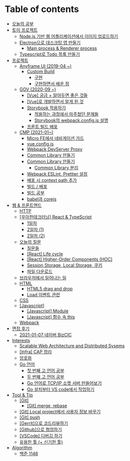 # Table of contents

* [오늘의 공부](README.md)
* [토이 프로젝트](undefined-1/README.md)
  * [Node.js 기반 웹 어플리케이션에서 이미지 업로드하기](undefined-1/2018-04-20-web_imageupload.md)
  * [Electron으로 데스크탑 앱 만들기](undefined-1/electron/README.md)
    * [Main process & Renderer process](undefined-1/electron/main-process-and-renderer-process.md)
  * [Typescript로 Todo 목록 만들기](undefined-1/typescript-todo.md)
* [프로젝트](undefined/README.md)
  * [Anyframe UI \(2019-04 ~\)](undefined/anyframe-ui-2019-04/README.md)
    * [Custom Build](undefined/anyframe-ui-2019-04/custom-build/README.md)
      * [구현](undefined/anyframe-ui-2019-04/custom-build/undefined-1.md)
      * [구현하면서 배운 점](undefined/anyframe-ui-2019-04/custom-build/undefined.md)
  * [GOV \(2020-09 ~\)](undefined/gov-2020-09/README.md)
    * [\[Vue\] 궁금 + 알아두면 좋은 것들](undefined/gov-2020-09/vue-+.md)
    * [\[Vue\]로 개발하면서 알게 된 것](undefined/gov-2020-09/vue.md)
    * [Storybook 적용하기](undefined/gov-2020-09/storybook/README.md)
      * [적용하는 과정에서 마주쳤던 문제들](undefined/gov-2020-09/storybook/undefined.md)
      * [Storybook의 webpack.config.js 설명](undefined/gov-2020-09/storybook/storybook-webpack.config.js.md)
    * [프론트 빌드 배포](undefined/gov-2020-09/undefined.md)
  * [CMP \(2021-01~\)](undefined/cmp-2021-01/README.md)
    * [Micro FE에서 네비게이션 가드](undefined/cmp-2021-01/micro-fe.md)
    * [vue.config.js](undefined/cmp-2021-01/vue.config.js.md)
    * [Webpack DevServer Proxy](undefined/cmp-2021-01/webpack-devserver-proxy.md)
    * [Common Library 만들기](undefined/cmp-2021-01/common-library.md)
    * [Common Library 만들기](undefined/cmp-2021-01/common-library-1/README.md)
      * [Common Library 분리](undefined/cmp-2021-01/common-library-1/common-library.md)
    * [Webpack ESLint, Prettier 설정](undefined/cmp-2021-01/webpack-eslint-prettier.md)
    * [배포 시 context path 추가](undefined/cmp-2021-01/context-path.md)
    * [빌드 / 배포](undefined/cmp-2021-01/undefined.md)
    * [빌드 공부](undefined/cmp-2021-01/undefined-1.md)
    * [babel과 corejs](undefined/cmp-2021-01/babel-corejs.md)
* [웹 & 프론트엔드](and/README.md)
  * [HTTP](and/http.md)
  * [\[우아한테크러닝\] React & TypeScript](and/react-and-typescript/README.md)
    * [1일차](and/react-and-typescript/1.md)
    * [2일차 \(1\)](and/react-and-typescript/2-1.md)
    * [2일차 \(2\)](and/react-and-typescript/2-2.md)
  * [오늘의 질문](and/undefined/README.md)
    * [질문들](and/undefined/untitled.md)
    * [\[React\] Life cycle](and/undefined/react-life-cycle.md)
    * [\[React\] Higher-Order Components \(HOC\)](and/undefined/react-higher-order-components-hoc.md)
    * [Session Storage, Local Storage, 쿠키](and/undefined/session-storage-local-storage.md)
    * [파일 다운로드](and/undefined/undefined-1.md)
  * [브라우저에서 일어나는 일](and/undefined-1.md)
  * [HTML](and/html/README.md)
    * [HTML5 drag and drop](and/html/html5-drag-and-drop.md)
    * [Load 이벤트 관련](and/html/load.md)
  * [CSS](and/css.md)
  * [\[Javascript\]](and/javascript/README.md)
    * [\[Javascript\] Module](and/javascript/module.md)
    * [\[Javascript\] 함수 속 this](and/javascript/this.md)
  * [Webpack](and/webpack.md)
* [면접 후기](undefined-2/README.md)
  * [2021-01-07 네이버 BizCIC](undefined-2/2021-01-07-bizcic.md)
* [Interests](interests/README.md)
  * [Scalable Web Architecture and Distributed Sysems](interests/2018-01-19-webarchitecture.md)
  * [\[Infra\] CAP 정리](interests/cap.md)
  * [암호화](interests/undefined.md)
  * [Go 언어](interests/gostudy/README.md)
    * [첫 번째 고 언어 공부](interests/gostudy/2017-12-16-gostudy1.md)
    * [두 번째 고 언어 공부](interests/gostudy/2017-12-19-gostudy2.md)
    * [Go 언어로 TCP/IP 소켓 서버 만들어보기](interests/gostudy/2018-03-08-goserver.md)
    * [Go 설치부터 VS code에서 작업하기](interests/gostudy/go-vs-code.md)
* [Tool & Tip](tool-and-tip/README.md)
  * [\[Git\]](tool-and-tip/git/README.md)
    * [\[Git\] merge, rebase](tool-and-tip/git/git-merge-rebase.md)
  * [\[Git\] Local project에서 사용자 정보 바꾸기](tool-and-tip/local-project.md)
  * [\[Git\] push](tool-and-tip/git-push.md)
  * [\[Gerrit\]으로 코드리뷰하기](tool-and-tip/gerrit.md)
  * [\[Github\]으로 협업하기](tool-and-tip/github.md)
  * [\[VSCode\] 디버깅 하기](tool-and-tip/undefined.md)
  * [유용한 툴 \(+ 신기한 툴\)](tool-and-tip/undefined-1.md)
* [Algorithm](study/README.md)
  * [백준 1146](study/1146.md)

